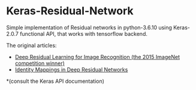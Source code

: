 # Keras-Residual-Network

Simple implementation of Residual networks in python-3.6.10 using Keras-2.0.7 functional API, that works with tensorflow backend.

The original articles:
* [Deep Residual Learning for Image Recognition (the 2015 ImageNet competition winner)]()
* [Identity Mappings in Deep Residual Networks]()

*(consult the Keras API documentation)

